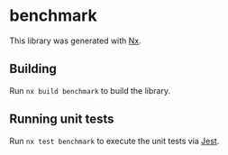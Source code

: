 # benchmark

This library was generated with [Nx](https://nx.dev).

## Building

Run `nx build benchmark` to build the library.

## Running unit tests

Run `nx test benchmark` to execute the unit tests via [Jest](https://jestjs.io).
